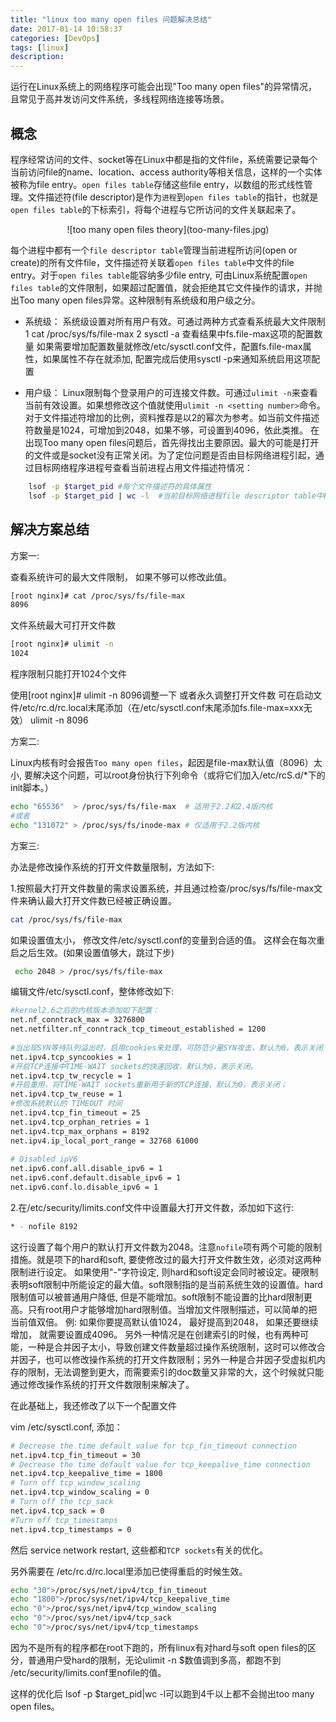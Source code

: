 ```yaml
---
title: "linux too many open files 问题解决总结" 
date: 2017-01-14 10:58:37
categories: [DevOps]
tags: [linux]
description:
---
```


运行在Linux系统上的网络程序可能会出现"Too many open files"的异常情况，且常见于高并发访问文件系统，多线程网络连接等场景。 
<!--more-->

## 概念

程序经常访问的文件、socket等在Linux中都是指的文件file，系统需要记录每个当前访问file的name、location、access authority等相关信息，这样的一个实体被称为file entry。`open files table`存储这些file entry，以数组的形式线性管理。文件描述符(file descriptor)是作为`进程`到`open files table`的指针，也就是`open files table`的下标索引，将每个进程与它所访问的文件关联起来了。 

<center>![too many open files theory](too-many-files.jpg)</center>

 每个进程中都有一个`file descriptor table`管理当前进程所访问(open or create)的所有文件file，文件描述符关联着`open files table`中文件的file entry。对于`open files table`能容纳多少file entry, 可由Linux系统配置`open files table`的文件限制，如果超过配置值，就会拒绝其它文件操作的请求，并抛出Too many open files异常。这种限制有系统级和用户级之分。 

- 系统级：
	系统级设置对所有用户有效。可通过两种方式查看系统最大文件限制 
	1  cat /proc/sys/fs/file-max
	2  sysctl -a 查看结果中fs.file-max这项的配置数量 
	如果需要增加配置数量就修改/etc/sysctl.conf文件，配置fs.file-max属性，如果属性不存在就添加, 配置完成后使用sysctl -p来通知系统启用这项配置 

- 用户级：
	Linux限制每个登录用户的可连接文件数。可通过`ulimit -n`来查看当前有效设置。如果想修改这个值就使用`ulimit -n <setting number>`命令。 
    对于文件描述符增加的比例，资料推荐是以2的幂次为参考。如当前文件描述符数量是1024，可增加到2048，如果不够，可设置到4096，依此类推。 
	在出现Too many open files问题后，首先得找出主要原因。最大的可能是打开的文件或是socket没有正常关闭。为了定位问题是否由目标网络进程引起，通过目标网络程序进程号查看当前进程占用文件描述符情况： 
```bash
	lsof -p $target_pid #每个文件描述符的具体属性
	lsof -p $target_pid | wc -l  #当前目标网络进程file descriptor table中FD的总量
```

## 解决方案总结

方案一:

查看系统许可的最大文件限制， 如果不够可以修改此值。
```bash
[root nginx]# cat /proc/sys/fs/file-max
8096
```

文件系统最大可打开文件数
```bash
[root nginx]# ulimit -n
1024
```
程序限制只能打开1024个文件

使用[root nginx]# ulimit -n 8096调整一下
或者永久调整打开文件数 可在启动文件/etc/rc.d/rc.local末尾添加（在/etc/sysctl.conf末尾添加fs.file-max=xxx无效）
ulimit -n 8096 

方案二:

Linux内核有时会报告`Too many open files`，起因是file-max默认值（8096）太小, 要解决这个问题，可以root身份执行下列命令（或将它们加入/etc/rcS.d/*下的init脚本。）

```bash
echo "65536"  > /proc/sys/fs/file-max  # 适用于2.2和2.4版内核
#或者
echo "131072" > /proc/sys/fs/inode-max # 仅适用于2.2版内核
```

方案三:

办法是修改操作系统的打开文件数量限制，方法如下:

1.按照最大打开文件数量的需求设置系统，并且通过检查/proc/sys/fs/file-max文件来确认最大打开文件数已经被正确设置。 

```bash
cat /proc/sys/fs/file-max
```

如果设置值太小， 修改文件/etc/sysctl.conf的变量到合适的值。 这样会在每次重启之后生效。(如果设置值够大，跳过下步)

```bash
 echo 2048 > /proc/sys/fs/file-max
```

编辑文件/etc/sysctl.conf，整体修改如下:

```bash
#kernel2.6之后的内核版本添加如下配置：                                                                                                                                                                          
net.nf_conntrack_max = 3276800                                                                                                                                                                                  
net.netfilter.nf_conntrack_tcp_timeout_established = 1200                                                                                                                                                       
                                                                                                                                                                                                                
#当出现SYN等待队列溢出时，启用cookies来处理，可防范少量SYN攻击，默认为0，表示关闭                                                                                                                               
net.ipv4.tcp_syncookies = 1                                                                                                                                                                                     
#开启TCP连接中TIME-WAIT sockets的快速回收，默认为0，表示关闭。                                                                                                                                                  
net.ipv4.tcp_tw_recycle = 1                                                                                                                                                                                     
#开启重用，将TIME-WAIT sockets重新用于新的TCP连接，默认为0，表示关闭；                                                                                                                                          
net.ipv4.tcp_tw_reuse = 1                                                                                                                                                                                       
#修改系統默认的 TIMEOUT 时间                                                                                                                                                                                    
net.ipv4.tcp_fin_timeout = 25                                                                                                                                                                                   
net.ipv4.tcp_orphan_retries = 1                                                                                                                                                                                 
net.ipv4.tcp_max_orphans = 8192                                                                                                                                                                                 
net.ipv4.ip_local_port_range = 32768 61000                                                                                                                                                                      
                                                                                                                                                                                                                
# Disabled ipV6                                                                                                                                                                                                 
net.ipv6.conf.all.disable_ipv6 = 1                                                                                                                                                                              
net.ipv6.conf.default.disable_ipv6 = 1                                                                                                                                                                          
net.ipv6.conf.lo.disable_ipv6 = 1                                                                                                                                                                               
```

2.在/etc/security/limits.conf文件中设置最大打开文件数，添加如下这行:

```bash
* - nofile 8192
```

这行设置了每个用户的默认打开文件数为2048。注意`nofile`项有两个可能的限制措施。就是项下的hard和soft, 要使修改过的最大打开文件数生效，必须对这两种限制进行设定。 如果使用"-"字符设定, 则hard和soft设定会同时被设定。硬限制表明soft限制中所能设定的最大值。soft限制指的是当前系统生效的设置值。hard限制值可以被普通用户降低, 但是不能增加。soft限制不能设置的比hard限制更高。只有root用户才能够增加hard限制值。当增加文件限制描述，可以简单的把当前值双倍。 例: 如果你要提高默认值1024， 最好提高到2048， 如果还要继续增加， 就需要设置成4096。
另外一种情况是在创建索引的时候，也有两种可能，一种是合并因子太小，导致创建文件数量超过操作系统限制，这时可以修改合并因子，也可以修改操作系统的打开文件数限制；另外一种是合并因子受虚拟机内存的限制，无法调整到更大，而需要索引的doc数量又非常的大，这个时候就只能通过修改操作系统的打开文件数限制来解决了。

在此基础上，我还修改了以下一个配置文件

vim /etc/sysctl.conf, 添加：

```bash
# Decrease the time default value for tcp_fin_timeout connection
net.ipv4.tcp_fin_timeout = 30
# Decrease the time default value for tcp_keepalive_time connection
net.ipv4.tcp_keepalive_time = 1800
# Turn off tcp_window_scaling
net.ipv4.tcp_window_scaling = 0
# Turn off the tcp_sack
net.ipv4.tcp_sack = 0
#Turn off tcp_timestamps
net.ipv4.tcp_timestamps = 0
```

然后 service network restart, 这些都和`TCP sockets`有关的优化。

另外需要在 /etc/rc.d/rc.local里添加已使得重启的时候生效。

```bash
echo "30">/proc/sys/net/ipv4/tcp_fin_timeout
echo "1800">/proc/sys/net/ipv4/tcp_keepalive_time
echo "0">/proc/sys/net/ipv4/tcp_window_scaling
echo "0">/proc/sys/net/ipv4/tcp_sack
echo "0">/proc/sys/net/ipv4/tcp_timestamps
```

因为不是所有的程序都在root下跑的，所有linux有对hard与soft open files的区分，普通用户受hard的限制，无论ulimit -n $数值调到多高，都跑不到 /etc/security/limits.conf里nofile的值。

这样的优化后 lsof -p $target_pid|wc -l可以跑到4千以上都不会抛出too many open files。
